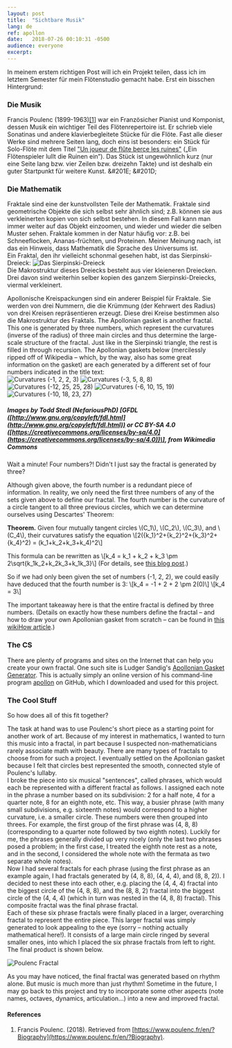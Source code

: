 ```yaml
---
layout:	post
title:	"Sichtbare Musik"
lang: de
ref: apollon
date:	2018-07-26 00:10:31 -0500
audience: everyone
excerpt:
---
```

In meinem erstem richtigen Post will ich ein Projekt teilen, dass ich im letztem Semester für mein Flötenstudio gemacht habe. Erst ein bisschen Hintergrund:

### Die Musik
Francis Poulenc (1899-1963)[\[1\]](#references) war ein Französicher Pianist und Komponist, dessen Musik ein wichtiger Teil des Flötenrepertoire ist. Er schrieb viele Sonatinas und andere klavierbegleitete Stücke für die Flöte. Fast alle dieser Werke sind mehrere Seiten lang, doch eins ist besonders: ein Stück für Solo-Flöte mit dem Titel ["Un joueur de flûte berce les ruines"](../../../files/Poulenc.pdf) („Ein Flötenspieler lullt die Ruinen ein”). Das Stück ist ungewöhnlich kurz (nur eine Seite lang bzw. vier Zeilen bzw. dreizehn Takte) und ist deshalb ein guter Startpunkt für weitere Kunst.
&#201E;
&#201D;

### Die Mathematik 
Fraktale sind eine der kunstvollsten Teile der Mathematik. Fraktale sind geometrische Objekte die sich selbst sehr ähnlich sind; z.B. können sie aus verkleinerten kopien von sich selbst bestehen. In diesem Fall kann man immer weiter auf das Objekt einzoomen, und wieder und wieder die selben Muster sehen. Fraktale kommen in der Natur häufig vor: z.B. bei Schneeflocken, Ananas-früchten, und Proteinen. Meiner Meinung nach, ist das ein Hinweis, dass Mathematik die Sprache des Universums ist.  
Ein Fraktal, den ihr vielleicht schonmal gesehen habt, ist das Sierpinski-Dreieck:
![Das Sierpinski-Dreieck](../../../files/sierpinski.png)  
Die Makrostruktur dieses Dreiecks besteht aus vier kleieneren Dreiecken. Drei davon sind weiterhin selber kopien des ganzem Sierpinski-Dreiecks, viermal verkleinert. 

Apollonische Kreispackungen sind ein anderer Beispiel für Fraktale. Sie werden von drei Nummern, die die Krümmung (der Kehrwert des Radius) von drei Kreisen repräsentieren erzeugt. Diese drei Kreise bestimmen also die Makrostruktur des Fraktals. 
The Apollonian gasket is another fractal. This one is generated by three numbers, which represent the curvatures (inverse of the radius) of three main circles and thus determine the large-scale structure of the fractal. Just like in the Sierpinski triangle, the rest is filled in through recursion. The Apollonian gaskets below (mercilessly ripped off of Wikipedia – which, by the way, also has some great information on the gasket) are each generated by a different set of four numbers indicated in the title text:  
![Curvatures (-1, 2, 2, 3)](../../../files/apollon1_2_2_3.png "Gasket defined by curvatures (-1, 2, 2, 3)") ![Curvatures (-3, 5, 8, 8)](../../../files/apollon3_5_8_8.png "Gasket defined by curvatures (-3, 5, 8, 8)") ![Curvatures (-12, 25, 25, 28)](../../../files/apollon12_25_25_28.png "Gasket defined by curvatures (-12, 25, 25, 28)") ![Curvatures (-6, 10, 15, 19)](../../../files/apollon6_10_15_19.png "Gasket defined by curvatures (-6, 10, 15, 19)") ![Curvatures (-10, 18, 23, 27)](../../../files/apollon10_18_23_27.png "Gasket defined by curvatures (-10, 18, 23, 27)")
##### _Images by Todd Stedl (NefariousPhD) \[GFDL ([http://www.gnu.org/copyleft/fdl.html](http://www.gnu.org/copyleft/fdl.html)) or CC BY-SA 4.0 ([https://creativecommons.org/licenses/by-sa/4.0](https://creativecommons.org/licenses/by-sa/4.0))\], from Wikimedia Commons_

Wait a minute! Four numbers?! Didn't I just say the fractal is generated by three?  
  
Although given above, the fourth number is a redundant piece of information. In reality, we only need the first three numbers of any of the sets given above to define our fractal. The fourth number is the curvature of a circle tangent to all three previous circles, which we can determine ourselves using Descartes' Theorem:

**Theorem.** Given four mutually tangent circles \\(C_1\\), \\(C_2\\), \\(C_3\\), and \\(C_4\\), their curvatures satisfy the equation
\\[2({k_1}^2+{k_2}^2+{k_3}^2+{k_4}^2) = (k_1+k_2+k_3+k_4)^2\\]

This formula can be rewritten as 
\\[k_4 = k_1 + k_2 + k_3 \pm 2\sqrt{k_1k_2+k_2k_3+k_1k_3}\\]
(For details, see [this blog post](https://euler.genepeer.com/from-herons-formula-to-descartes-circle-theorem).)  

So if we had only been given the set of numbers (-1, 2, 2), we could easily have deduced that the fourth number is 3:
\\[k_4 = -1 + 2 + 2 \\pm 2(0)\\]
\\[k_4 = 3\\]

The important takeaway here is that the entire fractal is defined by three numbers. (Details on exactly how these numbers define the fractal – and how to draw your own Apollonian gasket from scratch – can be found in [this wikiHow article](https://www.wikihow.com/Create-an-Apollonian-Gasket).)

### The CS
There are plenty of programs and sites on the Internet that can help you create your own fractal. One such site is Ludger Sandig's [Apollonian Gasket Generator](http://lsandig.org/cgi-bin/apollon/index.cgi). This is actually simply an online version of his command-line program [apollon](https://github.com/lsandig/apollon) on GitHub, which I downloaded and used for this project.

### The Cool Stuff
So how does all of this fit together?  

The task at hand was to use Poulenc's short piece as a starting point for another work of art. Because of my interest in mathematics, I wanted to turn this music into a fractal, in part because I suspected non-mathematicians rarely associate math with beauty. 
There are many types of fractals to choose from for such a project. I eventually settled on the Apollonian gasket because I felt that circles best represented the smooth, connected style of Poulenc's lullaby.  
I broke the piece into six musical "sentences", called phrases, which would each be represented with a different fractal as follows. I assigned each note in the phrase a number based on its subdivision: 2 for a half note, 4 for a quarter note, 8 for an eighth note, etc. This way, a busier phrase (with many small subdivisions, e.g. sixteenth notes) would correspond to a higher curvature, i.e. a smaller circle. These numbers were then grouped into threes. For example, the first group of the first phrase was (4, 8, 8) (corresponding to a quarter note followed by two eighth notes). Luckily for me, the phrases generally divided up very nicely (only the last two phrases posed a problem; in the first case, I treated the eighth note rest as a note, and in the second, I considered the whole note with the fermata as two separate whole notes).  
Now I had several fractals for each phrase (using the first phrase as an example again, I had fractals generated by (4, 8, 8), (4, 4, 4), and (8, 8, 2)). I decided to nest these into each other, e.g. placing the (4, 4, 4) fractal into the biggest circle of the (4, 8, 8), and the (8, 8, 2) fractal into the biggest circle of the (4, 4, 4) (which in turn was nested in the (4, 8, 8) fractal). This composite fractal was the final phrase fractal.  
Each of these six phrase fractals were finally placed in a larger, overarching fractal to represent the entire piece. This larger fractal was simply generated to look appealing to the eye (sorry – nothing actually mathematical here!). It consists of a large main circle ringed by several smaller ones, into which I placed the six phrase fractals from left to right. The final product is shown below.  
  

![Poulenc Fractal](../../../files/poulenc-gasket.jpg)  

As you may have noticed, the final fractal was generated based on rhythm alone. But music is much more than just rhythm! Sometime in the future, I may go back to this project and try to incorporate some other aspects (note names, octaves, dynamics, articulation...) into a new and improved fractal.

#### References
1. Francis Poulenc. (2018). Retrieved from [https://www.poulenc.fr/en/?Biography](https://www.poulenc.fr/en/?Biography).
